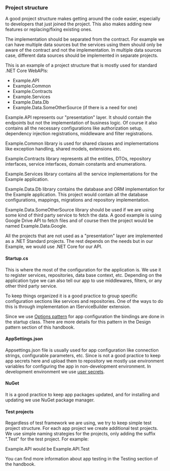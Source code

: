 ### Project structure

A good project structure makes getting around the code easier, especially to developers that just joined the project. This also makes adding new features or replacing/fixing existing ones.

The implementation should be separated from the contract. For example we can have multiple data sources but the services using them should only be aware of the contract and not the implementation. In multiple data sources case, different data sources should be implemented in separate projects. 

This is an example of a project structure that is mostly used for standard .NET Core WebAPIs:

* Example.API
* Example.Common
* Example.Contracts
* Example.Services
* Example.Data.Db
* Example.Data.SomeOtherSource (if there is a need for one)

Example.API represents our "presentation" layer. It should contain the endpoints but not the implementation of business logic. Of course it also contains all the necessary configurations like authorization setup, dependency injection registrations, middleware and filter registrations.

Example.Common library is used for shared classes and implementations like exception handling, shared models, extensions etc. 

Example.Contracts library represents all the entities, DTOs, repository interfaces, service interfaces, domain constants and enumerations.  

Example.Services library contains all the service implementations for the Example application. 

Example.Data.Db library contains the database and ORM implementation for the Example application. This project  would contain all the database configurations, mappings, migrations and repository implementation. 

Example.Data.SomeOtherSource library should be used if we are using some kind of third party service to fetch the data. A good example is using Google Drive API to fetch files and of course then the project would be named Example.Data.Google. 

All the projects that are not used as a "presentation" layer are implemented as a .NET Standard projects. The rest depends on the needs but in our Example, we would use .NET Core for our API.  



#### Startup.cs

This is where the most of the configuration for the application is. We use it to register services, repositories, data base context, etc. Depending on the application type we can also tell our app to use middlewares, filters, or any other third party service.

To keep things organized it is a good practice to group specific configuration sections like services and repositories. One of the ways to do this is through implementation an IServiceBuilder extension. 

Since we use [Options pattern](https://docs.microsoft.com/en-us/aspnet/core/fundamentals/configuration/options?view=aspnetcore-3.1) for app configuration the bindings are done in the startup class. There are more details for this pattern in the Design pattern section of this handbook. 



#### AppSettings.json

Appsettings.json file is usually used for app configuration like connection strings, configurable parameters, etc. Since is not a good practice to keep app secrets here and upload them to repository we mostly use environment variables for configuring the app in non-development environment. In development environment we  use [user secrets](https://docs.microsoft.com/en-us/aspnet/core/security/app-secrets?view=aspnetcore-3.1&tabs=windows). 



#### NuGet

It is a good practice to keep app packages updated, and for installing and updating we use NuGet package manager. 

#### Test projects

Regardless of test framework we are using, we try to keep simple test project structure. For each app project we create additional test projects. We use simple naming strategies for the projects, only adding the suffix ".Test" for the test project. For example:

Example.API would be Example.API.Test

You can find more information about app testing in the Testing section of the handbook.

